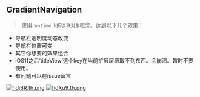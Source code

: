 ## GradientNavigation

> 使用`runtime.h`的`关联对象`概念。达到以下几个效果：

* 导航栏透明度动态改变
* 导航栏位置可变
* 其它你想要的效果组合
* iOS11之后‘titleView’这个key在当前扩展层级取不到东西。会崩溃。暂时不要使用。
* 有问题可以在issue留言

[![hdjBR.th.png](https://s1.ax1x.com/2017/11/28/hdjBR.th.png)](https://imgse.com/i/hdjBR) 
[![hdXu9.th.png](https://s1.ax1x.com/2017/11/28/hdXu9.th.png)](https://imgse.com/i/hdXu9)
